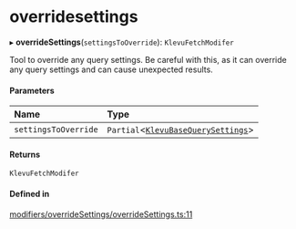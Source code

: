# overridesettings
      
▸ **overrideSettings**(`settingsToOverride`): `KlevuFetchModifer`

Tool to override any query settings. Be careful with this, as it can override any query settings and can cause unexpected results.

#### Parameters

| Name | Type |
| :------ | :------ |
| `settingsToOverride` | `Partial`<[`KlevuBaseQuerySettings`](klevubasequerysettings.md)\> |

#### Returns

`KlevuFetchModifer`

#### Defined in

[modifiers/overrideSettings/overrideSettings.ts:11](https://github.com/klevultd/frontend-sdk/blob/f1babb6/packages/klevu-core/src/modifiers/overrideSettings/overrideSettings.ts#L11)

